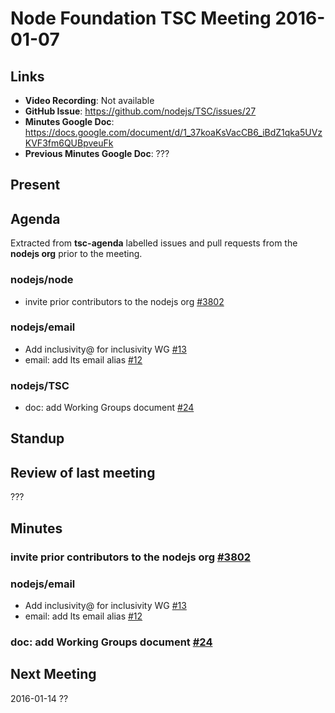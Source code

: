 # Node Foundation TSC Meeting 2016-01-07

## Links

* **Video Recording**: Not available
* **GitHub Issue**: <https://github.com/nodejs/TSC/issues/27>
* **Minutes Google Doc**: <https://docs.google.com/document/d/1_37koaKsVacCB6_iBdZ1qka5UVzKVF3fm6QUBpveuFk>
* **Previous Minutes Google Doc**: ???

## Present

## Agenda

Extracted from **tsc-agenda** labelled issues and pull requests from the **nodejs org** prior to the meeting.

### nodejs/node

* invite prior contributors to the nodejs org [#3802](https://github.com/nodejs/node/issues/3802)

### nodejs/email

* Add inclusivity@ for inclusivity WG [#13](https://github.com/nodejs/email/pull/13)
* email: add lts email alias [#12](https://github.com/nodejs/email/pull/12)

### nodejs/TSC

* doc: add Working Groups document [#24](https://github.com/nodejs/TSC/pull/24)

## Standup

## Review of last meeting

???

## Minutes

### invite prior contributors to the nodejs org [#3802](https://github.com/nodejs/node/issues/3802)

### nodejs/email

* Add inclusivity@ for inclusivity WG [#13](https://github.com/nodejs/email/pull/13)
* email: add lts email alias [#12](https://github.com/nodejs/email/pull/12)

### doc: add Working Groups document [#24](https://github.com/nodejs/TSC/pull/24)

## Next Meeting

2016-01-14 ??
